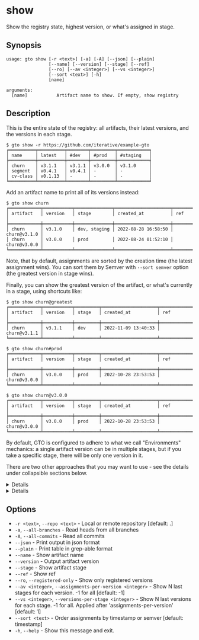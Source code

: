 # show

Show the registry state, highest version, or what's assigned in stage.

## Synopsis

```usage
usage: gto show [-r <text>] [-a] [-A] [--json] [--plain]
                [--name] [--version] [--stage] [--ref]
                [--ro] [--av <integer>] [--vs <integer>]
                [--sort <text>] [-h]
                [name]

arguments:
  [name]           Artifact name to show. If empty, show registry
```

## Description

This is the entire state of the registry: all <abbr>artifacts</abbr>, their
latest versions, and the versions in each stage.

```cli
$ gto show -r https://github.com/iterative/example-gto
╒══════════╤══════════╤════════╤═════════╤════════════╕
│ name     │ latest   │ #dev   │ #prod   │ #staging   │
╞══════════╪══════════╪════════╪═════════╪════════════╡
│ churn    │ v3.1.1   │ v3.1.1 │ v3.0.0  │ v3.1.0     │
│ segment  │ v0.4.1   │ v0.4.1 │ -       │ -          │
│ cv-class │ v0.1.13  │ -      │ -       │ -          │
╘══════════╧══════════╧════════╧═════════╧════════════╛
```

Add an artifact name to print all of its versions instead:

```cli
$ gto show churn
╒════════════╤═══════════╤══════════════╤═════════════════════╤══════════════╕
│ artifact   │ version   │ stage        │ created_at          │ ref          │
╞════════════╪═══════════╪══════════════╪═════════════════════╪══════════════╡
│ churn      │ v3.1.0    │ dev, staging │ 2022-08-28 16:58:50 │ churn@v3.1.0 │
│ churn      │ v3.0.0    │ prod         │ 2022-08-24 01:52:10 │ churn@v3.0.0 │
╘════════════╧═══════════╧══════════════╧═════════════════════╧══════════════╛
```

Note, that by default, assignments are sorted by the creation time (the latest
assignment wins). You can sort them by Semver with `--sort semver` option (the
greatest version in stage wins).

Finally, you can show the greatest version of the artifact, or what's currently
in a stage, using shortcuts like:

```cli
$ gto show churn@greatest
╒════════════╤═══════════╤═════════╤═════════════════════╤══════════════╕
│ artifact   │ version   │ stage   │ created_at          │ ref          │
╞════════════╪═══════════╪═════════╪═════════════════════╪══════════════╡
│ churn      │ v3.1.1    │ dev     │ 2022-11-09 13:40:33 │ churn@v3.1.1 │
╘════════════╧═══════════╧═════════╧═════════════════════╧══════════════╛

$ gto show churn#prod
╒════════════╤═══════════╤═════════╤═════════════════════╤══════════════╕
│ artifact   │ version   │ stage   │ created_at          │ ref          │
╞════════════╪═══════════╪═════════╪═════════════════════╪══════════════╡
│ churn      │ v3.0.0    │ prod    │ 2022-10-28 23:53:53 │ churn@v3.0.0 │
╘════════════╧═══════════╧═════════╧═════════════════════╧══════════════╛

$ gto show churn@v3.0.0
╒════════════╤═══════════╤═════════╤═════════════════════╤══════════════╕
│ artifact   │ version   │ stage   │ created_at          │ ref          │
╞════════════╪═══════════╪═════════╪═════════════════════╪══════════════╡
│ churn      │ v3.0.0    │ prod    │ 2022-10-28 23:53:53 │ churn@v3.0.0 │
╘════════════╧═══════════╧═════════╧═════════════════════╧══════════════╛
```

By default, GTO is configured to adhere to what we call "Environments"
mechanics: a single artifact version can be in multiple stages, but if you take
a specific stage, there will be only one version in it.

There are two other approaches that you may want to use - see the details under
collapsible sections below.

<details>

### Enable multiple versions in the same Stage workflow

Note: this functionality is experimental and subject to change. If you find it
useful, please share your feedback in GH issues to help us make it stable.

If you would like to see more than a single version assigned in a stage, use
`--vs` (short for `--versions-per-stage`), e.g. `-1` to show all versions.

```cli
$ gto show churn --vs -1
╒════════════╤═══════════╤══════════════╤═════════════════════╤══════════════╕
│ artifact   │ version   │ stage        │ created_at          │ ref          │
╞════════════╪═══════════╪══════════════╪═════════════════════╪══════════════╡
│ churn      │ v3.1.0    │ dev, staging │ 2022-08-28 16:58:50 │ churn@v3.1.0 │
│ churn      │ v3.0.0    │ dev, prod    │ 2022-08-24 01:52:10 │ churn@v3.0.0 │
╘════════════╧═══════════╧══════════════╧═════════════════════╧══════════════╛
```

</details>

<details>

### Enable Kanban-like workflow

Note: this functionality is experimental and subject to change. If you find it
useful, please share your feedback in GH issues to help us make it stable.

If you would like the latest stage to replace all the previous stages for an
artifact version, use `--vs` flag combined with `--av`
(`--assignments-per-version` for short):

```cli
$ gto show churn --av 1 --vs -1
╒════════════╤═══════════╤═════════╤═════════════════════╤══════════════╕
│ artifact   │ version   │ stage   │ created_at          │ ref          │
╞════════════╪═══════════╪═════════╪═════════════════════╪══════════════╡
│ churn      │ v3.1.0    │ staging │ 2022-08-28 16:58:50 │ churn@v3.1.0 │
│ churn      │ v3.0.0    │ dev     │ 2022-08-24 01:52:10 │ churn@v3.0.0 │
╘════════════╧═══════════╧═════════╧═════════════════════╧══════════════╛
```

In this case the version will always have a single stage (or have no stage at
all). This resembles Kanban workflow, when you "move" your artifact version from
one column ("stage-1") to another ("stage-2"). This is how MLFlow and some other
Model Registries work.

</details>

## Options

- `-r <text>`, `--repo <text>` - Local or remote repository [default: .]
- `-a`, `--all-branches` - Read heads from all branches
- `-A`, `--all-commits` - Read all commits
- `--json` - Print output in json format
- `--plain` - Print table in grep-able format
- `--name` - Show artifact name
- `--version` - Output artifact version
- `--stage` - Show artifact stage
- `--ref` - Show ref
- `--ro`, `--registered-only` - Show only registered versions
- `--av <integer>`, `--assignments-per-version <integer>` - Show N last stages
  for each version. -1 for all [default: -1]
- `--vs <integer>`, `--versions-per-stage <integer>` - Show N last versions for
  each stage. -1 for all. Applied after 'assignments-per-version' [default: 1]
- `--sort <text>` - Order assignments by timestamp or semver [default:
  timestamp]
- `-h`, `--help` - Show this message and exit.
